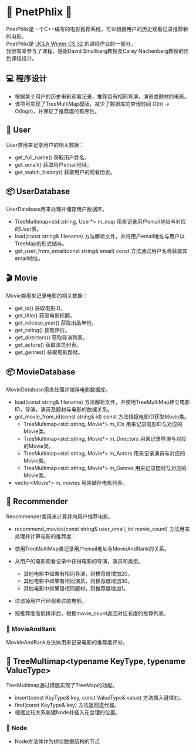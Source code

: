 # 🍿️ PnetPhlix 🍿️

PnetPhlix是一个C++编写的电影推荐系统，可以根据用户的历史观看记录推荐新的电影。   
PnetPhlix是 [UCLA Winter CS 32](http://web.cs.ucla.edu/classes/winter23/cs32/syllabus.html) 的课程作业的一部分。     
我很有幸参与了课程，感谢David Smallberg教授及Carey Nachenberg教授的出色课程设计。  

## 💻 程序设计
 
- 根据某个用户的历史电影观看记录，推荐具有相同导演，演员或题材的电影。
- 该项目实现了TreeMultiMap模版，减少了数据库的查询时间 O(n) -> O(logn)，并保证了推荐度的有序性。

## 👨 User
User类用来记录用户的相关数据：
- get_full_name() 获取用户姓名。
- get_email() 获取用户email地址。
- get_watch_history() 获取用户的观看历史。

## 📦 UserDatabase
UserDatabase用来处理并储存用户数据库。
- TreeMultimap<std::string, User*> m_map 用来记录用户email地址与对应的User类。
- load(const string& filename) 方法解析文件，并将用户email地址与用户以TreeMap的形式储存。
- get_user_from_email(const string& email) const 方法通过用户名称获取其email地址。

## 🎬 Movie
Movie类用来记录电影的相关数据：
- get_id() 获取电影ID。
- get_title() 获取电影标题。
- get_release_year() 获取出品年份。
- get_rating() 获取评价。
- get_directors() 获取导演列表。
- get_actors() 获取演员列表。
- get_genres() 获取电影题材。

## 📦 MovieDatabase
MovieDatabase用来处理并储存电影数据库。
- load(const string& filename) 方法解析文件，并使用TreeMultiMap建立电影ID，导演，演员及题材与电影的数据关系。
- get_movie_from_id(const string& id) const 方法根据电影ID获取Movie类。
  - TreeMultimap<std::string, Movie*> m_IDs 用来记录电影ID与对应的Movie类。
  - TreeMultimap<std::string, Movie*> m_Directors 用来记录导演与对应的Movie类。
  - TreeMultimap<std::string, Movie*> m_Actors 用来记录演员与对应的Movie类。
  - TreeMultimap<std::string, Movie*> m_Genres 用来记录题材与对应的Movie类。
- vector<Movie*> m_movies 用来储存电影列表。

## 👏 Recommender
Recommender类用来计算并向用户推荐电影。
- recommend_movies(const string& user_email, int movie_count) 方法用来处理并计算电影的推荐度：
- 使用TreeMultiMap类记录用户email地址与MovieAndRank的关系。

- 从用户的电影观看记录中获得电影的导演，演员和类型。
  - 其他电影中如果有相同导演，则推荐度增加20。
  - 其他电影中如果有相同演员，则推荐度增加30。
  - 其他电影中如果是相同题材，则推荐度增加1。 
- 过滤掉用户已经观看过的电影。
- 按推荐度高低排序后，根据movie_count返回对应长度的推荐列表。

### 🌟 MovieAndRank
MovideAndRank方法体用来记录电影的推荐度评分。

## 🌿 TreeMultimap<typename KeyType, typename ValueType>
TreeMultimap通过模版实现了TreeMap的功能。

- insert(const KeyType& key, const ValueType& value) 方法插入键值对。
- find(const KeyType& key) 方法返回迭代器。
- 根据比较关系新建Node并插入在合理的位置。

### 🧶 Node
- Node方法体作为树状数据结构的节点

